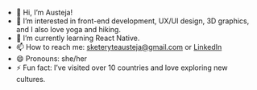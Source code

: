 - 👋 Hi, I’m Austeja!
- 👀 I’m interested in front-end development, UX/UI design, 3D graphics, and I also love yoga and hiking.
- 🌱 I’m currently learning React Native.
- 📫 How to reach me: sketeryteausteja@gmail.com or [LinkedIn](https://www.linkedin.com/in/austeja-sketeryte)
- 😄 Pronouns: she/her
- ⚡ Fun fact: I’ve visited over 10 countries and love exploring new cultures.
